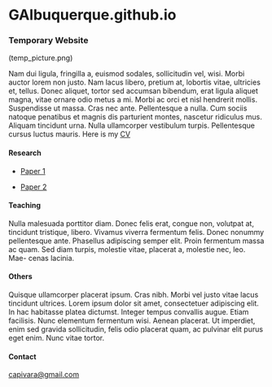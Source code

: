 # GAlbuquerque.github.io




### Temporary Website

<!--![The mighty capivara \(or is it a tiger? \)]-->

(temp_picture.png)


Nam dui ligula, fringilla a, euismod sodales, sollicitudin vel, wisi. Morbi auctor
lorem non justo. Nam lacus libero, pretium at, lobortis vitae, ultricies et, tellus.
Donec aliquet, tortor sed accumsan bibendum, erat ligula aliquet magna, vitae
ornare odio metus a mi. Morbi ac orci et nisl hendrerit mollis. Suspendisse ut
massa. Cras nec ante. Pellentesque a nulla. Cum sociis natoque penatibus et
magnis dis parturient montes, nascetur ridiculus mus. Aliquam tincidunt urna.
Nulla ullamcorper vestibulum turpis. Pellentesque cursus luctus mauris. Here is my [CV](empty_pdf.pdf)


#### Research

* [Paper 1](capivara.jpg) 

* [Paper 2](empty_pdf.pdf)

#### Teaching

Nulla malesuada porttitor diam. Donec felis erat, congue non, volutpat at,
tincidunt tristique, libero. Vivamus viverra fermentum felis. Donec nonummy
pellentesque ante. Phasellus adipiscing semper elit. Proin fermentum massa
ac quam. Sed diam turpis, molestie vitae, placerat a, molestie nec, leo. Mae-
cenas lacinia.

#### Others

Quisque ullamcorper placerat ipsum. Cras nibh. Morbi vel justo vitae lacus
tincidunt ultrices. Lorem ipsum dolor sit amet, consectetuer adipiscing elit. In
hac habitasse platea dictumst. Integer tempus convallis augue. Etiam facilisis.
Nunc elementum fermentum wisi. Aenean placerat. Ut imperdiet, enim sed
gravida sollicitudin, felis odio placerat quam, ac pulvinar elit purus eget enim.
Nunc vitae tortor.

#### Contact

capivara@gmail.com
